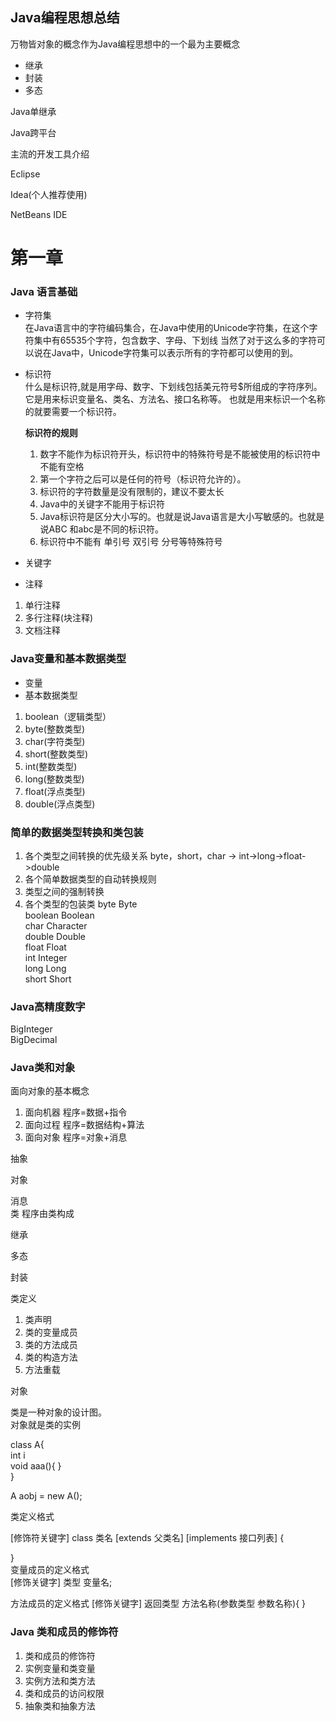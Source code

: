 ## Java编程思想总结
万物皆对象的概念作为Java编程思想中的一个最为主要概念

* 继承
* 封装
* 多态

Java单继承

Java跨平台

主流的开发工具介绍

Eclipse

Idea(个人推荐使用)

NetBeans IDE

# 第一章

### Java 语言基础

* 字符集       
在Java语言中的字符编码集合，在Java中使用的Unicode字符集，在这个字符集中有65535个字符，包含数字、字母、下划线
当然了对于这么多的字符可以说在Java中，Unicode字符集可以表示所有的字符都可以使用的到。

* 标识符       
什么是标识符,就是用字母、数字、下划线包括美元符号$所组成的字符序列。它是用来标识变量名、类名、方法名、接口名称等。
也就是用来标识一个名称的就要需要一个标识符。      
   
   **标识符的规则**
    1. 数字不能作为标识符开头，标识符中的特殊符号是不能被使用的标识符中不能有空格        
    2. 第一个字符之后可以是任何的符号（标识符允许的）。     
    3. 标识符的字符数量是没有限制的，建议不要太长
    4. Java中的关键字不能用于标识符
    5. Java标识符是区分大小写的。也就是说Java语言是大小写敏感的。也就是说ABC 和abc是不同的标识符。
    6. 标识符中不能有 单引号 双引号 分号等特殊符号

* 关键字       

* 注释
1. 单行注释
2. 多行注释(块注释)
3. 文档注释


### Java变量和基本数据类型
* 变量        
* 基本数据类型        
1. boolean（逻辑类型）
2. byte(整数类型)
3. char(字符类型)
4. short(整数类型)
5. int(整数类型)
6. long(整数类型)
7. float(浮点类型)
8. double(浮点类型)


### 简单的数据类型转换和类包装

1. 各个类型之间转换的优先级关系
byte，short，char -> int->long->float->double     
2. 各个简单数据类型的自动转换规则
3. 类型之间的强制转换
4. 各个类型的包装类
byte  Byte      
boolean  Boolean        
char  Character     
double  Double      
float Float     
int Integer     
long Long       
short Short     

### Java高精度数字

BigInteger      
BigDecimal   

### Java类和对象

面向对象的基本概念
1. 面向机器 程序=数据+指令
2. 面向过程 程序=数据结构+算法
3. 面向对象 程序=对象+消息       


抽象
      
对象      

消息      
类 程序由类构成        

继承      

多态      

封装


类定义

1. 类声明
2. 类的变量成员
3. 类的方法成员
4. 类的构造方法
5. 方法重载

对象   

类是一种对象的设计图。     
对象就是类的实例

class A{        
    int i        
  void aaa(){
  }      
}

A  aobj = new A();

类定义格式

[修饰符关键字] class 类名 [extends 父类名] [implements 接口列表]
{
    
}       
变量成员的定义格式       
[修饰关键字] 类型 变量名;

方法成员的定义格式
[修饰关键字] 返回类型 方法名称(参数类型 参数名称){
}     

### Java 类和成员的修饰符
1. 类和成员的修饰符
2. 实例变量和类变量
3. 实例方法和类方法
4. 类和成员的访问权限
5. 抽象类和抽象方法  




























